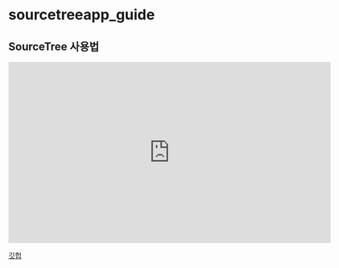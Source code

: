 # sourcetreeapp_guide
## SourceTree 사용법

<iframe id="ytplayer" type="text/html" width="640" height="360" src="https://www.youtube.com/embed/VH-TQ6KH3bI" frameborder="0"></iframe>

[깃헙](https://github.com/hmchung2) 
